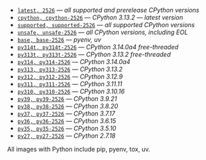 * [`latest, 2526`](https://github.com/makukha/multipython/blob/v2526/Dockerfile) — *all supported and prerelease CPython versions*
* [`cpython, cpython-2526`](https://github.com/makukha/multipython/blob/v2526/Dockerfile) — *CPython 3.13.2 — latest version*
* [`supported, supported-2526`](https://github.com/makukha/multipython/blob/v2526/Dockerfile) — *all supported CPython versions*
* [`unsafe, unsafe-2526`](https://github.com/makukha/multipython/blob/v2526/Dockerfile) — *all CPython versions, including EOL*
* [`base, base-2526`](https://github.com/makukha/multipython/blob/v2526/Dockerfile) — *pyenv, uv*
* [`py314t, py314t-2526`](https://github.com/makukha/multipython/blob/v2526/Dockerfile) — *CPython 3.14.0a4 free-threaded*
* [`py313t, py313t-2526`](https://github.com/makukha/multipython/blob/v2526/Dockerfile) — *CPython 3.13.2 free-threaded*
* [`py314, py314-2526`](https://github.com/makukha/multipython/blob/v2526/Dockerfile) — *CPython 3.14.0a4*
* [`py313, py313-2526`](https://github.com/makukha/multipython/blob/v2526/Dockerfile) — *CPython 3.13.2*
* [`py312, py312-2526`](https://github.com/makukha/multipython/blob/v2526/Dockerfile) — *CPython 3.12.9*
* [`py311, py311-2526`](https://github.com/makukha/multipython/blob/v2526/Dockerfile) — *CPython 3.11.11*
* [`py310, py310-2526`](https://github.com/makukha/multipython/blob/v2526/Dockerfile) — *CPython 3.10.16*
* [`py39, py39-2526`](https://github.com/makukha/multipython/blob/v2526/Dockerfile) — *CPython 3.9.21*
* [`py38, py38-2526`](https://github.com/makukha/multipython/blob/v2526/Dockerfile) — *CPython 3.8.20*
* [`py37, py37-2526`](https://github.com/makukha/multipython/blob/v2526/Dockerfile) — *CPython 3.7.17*
* [`py36, py36-2526`](https://github.com/makukha/multipython/blob/v2526/Dockerfile) — *CPython 3.6.15*
* [`py35, py35-2526`](https://github.com/makukha/multipython/blob/v2526/Dockerfile) — *CPython 3.5.10*
* [`py27, py27-2526`](https://github.co-m/makukha/multipython/blob/v2526/Dockerfile) — *CPython 2.7.18*

All images with Python include pip, pyenv, tox, uv.
